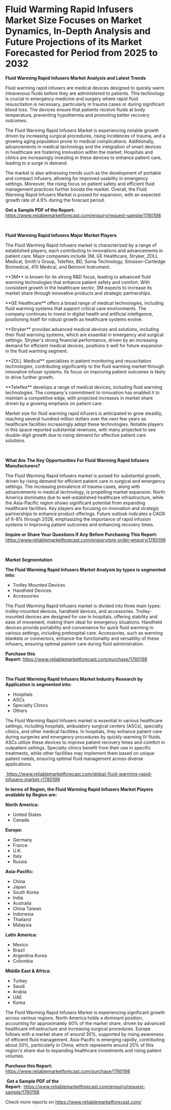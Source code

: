 <p><h1>Fluid Warming Rapid Infusers Market Size Focuses on Market Dynamics, In-Depth Analysis and Future Projections of its Market Forecasted for Period from 2025 to 2032</h1></p><p><strong>Fluid Warming Rapid Infusers Market Analysis and Latest Trends</strong></p>
<p><p>Fluid warming rapid infusers are medical devices designed to quickly warm intravenous fluids before they are administered to patients. This technology is crucial in emergency medicine and surgery where rapid fluid resuscitation is necessary, particularly in trauma cases or during significant blood loss. The devices ensure that patients receive fluids at body temperature, preventing hypothermia and promoting better recovery outcomes.</p><p>The Fluid Warming Rapid Infusers Market is experiencing notable growth driven by increasing surgical procedures, rising incidences of trauma, and a growing aging population prone to medical complications. Additionally, advancements in medical technology and the integration of smart devices in healthcare are fostering innovation within the market. Hospitals and clinics are increasingly investing in these devices to enhance patient care, leading to a surge in demand.</p><p>The market is also witnessing trends such as the development of portable and compact infusers, allowing for improved usability in emergency settings. Moreover, the rising focus on patient safety and efficient fluid management practices further boosts the market. Overall, the Fluid Warming Rapid Infusers Market is poised for expansion, with an expected growth rate of 4.9% during the forecast period.</p></p>
<p><strong>Get a Sample PDF of the Report:&nbsp;</strong> <a href="https://www.reliablemarketforecast.com/enquiry/request-sample/1780198?utm_campaign=3045&utm_medium=2&utm_source=Github&utm_content=ia&utm_term=25032025&utm_id=fluid-warming-rapid-infusers">https://www.reliablemarketforecast.com/enquiry/request-sample/1780198</a></p>
<p>&nbsp;</p>
<p><strong>Fluid Warming Rapid Infusers Major Market Players</strong></p>
<p><p>The Fluid Warming Rapid Infusers market is characterized by a range of established players, each contributing to innovations and advancements in patient care. Major companies include 3M, GE Healthcare, Stryker, ZOLL Medical, Smith's Group, Teleflex, BD, Soma Technology, Smisson-Cartledge Biomedical, 410 Medical, and Belmont Instrument.</p><p>**3M** is known for its strong R&D focus, leading to advanced fluid warming technologies that enhance patient safety and comfort. With consistent growth in the healthcare sector, 3M expects to increase its market share through innovative products and strategic partnerships.</p><p>**GE Healthcare** offers a broad range of medical technologies, including fluid warming systems that support critical care environments. The company continues to invest in digital health and artificial intelligence, positioning itself for robust growth as healthcare systems evolve.</p><p>**Stryker** provides advanced medical devices and solutions, including their fluid warming systems, which are essential in emergency and surgical settings. Stryker's strong financial performance, driven by an increasing demand for efficient medical devices, positions it well for future expansion in the fluid warming segment.</p><p>**ZOLL Medical** specializes in patient monitoring and resuscitation technologies, contributing significantly to the fluid warming market through innovative infuser systems. Its focus on improving patient outcomes is likely to drive further growth.</p><p>**Teleflex** develops a range of medical devices, including fluid warming technologies. The company's commitment to innovation has enabled it to maintain a competitive edge, with projected increases in market share driven by a growing emphasis on patient care.</p><p>Market size for fluid warming rapid infusers is anticipated to grow steadily, reaching several hundred million dollars over the next few years as healthcare facilities increasingly adopt these technologies. Notable players in this space reported substantial revenues, with many projected to see double-digit growth due to rising demand for effective patient care solutions.</p></p>
<p>&nbsp;</p>
<p><strong>What Are The Key Opportunities For Fluid Warming Rapid Infusers Manufacturers?</strong></p>
<p><p>The Fluid Warming Rapid Infusers market is poised for substantial growth, driven by rising demand for efficient patient care in surgical and emergency settings. The increasing prevalence of trauma cases, along with advancements in medical technology, is propelling market expansion. North America dominates due to well-established healthcare infrastructure, while the Asia-Pacific region shows significant potential from expanding healthcare facilities. Key players are focusing on innovation and strategic partnerships to enhance product offerings. Future outlook indicates a CAGR of 6-8% through 2028, emphasizing the importance of rapid infusion systems in improving patient outcomes and enhancing recovery times.</p></p>
<p><strong>Inquire or Share Your Questions If Any Before Purchasing This Report:</strong> <a href="https://www.reliablemarketforecast.com/enquiry/pre-order-enquiry/1780198?utm_campaign=3045&utm_medium=2&utm_source=Github&utm_content=ia&utm_term=25032025&utm_id=fluid-warming-rapid-infusers">https://www.reliablemarketforecast.com/enquiry/pre-order-enquiry/1780198</a></p>
<p>&nbsp;</p>
<p><strong>Market Segmentation</strong></p>
<p><strong>The Fluid Warming Rapid Infusers Market Analysis by types is segmented into:</strong></p>
<p><ul><li>Trolley Mounted Devices</li><li>Handheld Devices</li><li>Accessories</li></ul></p>
<p><p>The Fluid Warming Rapid Infusers market is divided into three main types: trolley-mounted devices, handheld devices, and accessories. Trolley-mounted devices are designed for use in hospitals, offering stability and ease of movement, making them ideal for emergency situations. Handheld devices provide portability and convenience for quick fluid warming in various settings, including prehospital care. Accessories, such as warming blankets or connectors, enhance the functionality and versatility of these infusers, ensuring optimal patient care during fluid administration.</p></p>
<p><strong>Purchase this Report:&nbsp;</strong><a href="https://www.reliablemarketforecast.com/purchase/1780198?utm_campaign=3045&utm_medium=2&utm_source=Github&utm_content=ia&utm_term=25032025&utm_id=fluid-warming-rapid-infusers">https://www.reliablemarketforecast.com/purchase/1780198</a></p>
<p>&nbsp;</p>
<p><strong>The Fluid Warming Rapid Infusers Market Industry Research by Application is segmented into:</strong></p>
<p><ul><li>Hospitals</li><li>ASCs</li><li>Specialty Clinics</li><li>Others</li></ul></p>
<p><p>The Fluid Warming Rapid Infusers market is essential in various healthcare settings, including hospitals, ambulatory surgical centers (ASCs), specialty clinics, and other medical facilities. In hospitals, they enhance patient care during surgeries and emergency procedures by quickly warming IV fluids. ASCs utilize these devices to improve patient recovery times and comfort in outpatient settings. Specialty clinics benefit from their use in specific treatments, while other facilities may implement them based on unique patient needs, ensuring optimal fluid management across diverse applications.</p></p>
<p><a href="https://www.reliablemarketforecast.com/global-fluid-warming-rapid-infusers-market-r1780198?utm_campaign=3045&utm_medium=2&utm_source=Github&utm_content=ia&utm_term=25032025&utm_id=fluid-warming-rapid-infusers">&nbsp;https://www.reliablemarketforecast.com/global-fluid-warming-rapid-infusers-market-r1780198</a></p>
<p><strong>In terms of Region, the Fluid Warming Rapid Infusers Market Players available by Region are:</strong></p>
<p>
    <p> <strong> North America: </strong>
        <ul>
            <li>United States</li>
            <li>Canada</li>
        </ul>
        </p> 
    <p> <strong> Europe: </strong>
        <ul>
            <li>Germany</li>
            <li>France</li>
            <li>U.K.</li>
            <li>Italy</li>
            <li>Russia</li>
        </ul>
        </p> 
    <p> <strong> Asia-Pacific: </strong>
        <ul>
            <li>China</li>
            <li>Japan</li>
            <li>South Korea</li>
            <li>India</li>
            <li>Australia</li>
            <li>China Taiwan</li>
            <li>Indonesia</li>
            <li>Thailand</li>
            <li>Malaysia</li>
        </ul>
        </p> 
    <p> <strong> Latin America: </strong>
        <ul>
            <li>Mexico</li>
            <li>Brazil</li>
            <li>Argentina Korea</li>
            <li>Colombia</li>
        </ul>
        </p> 
    <p> <strong> Middle East & Africa: </strong>
        <ul>
            <li>Turkey</li>
            <li>Saudi</li>
            <li>Arabia</li>
            <li>UAE</li>
            <li>Korea</li>
        </ul>
    </p>
    </p>
<p><p>The Fluid Warming Rapid Infusers Market is experiencing significant growth across various regions. North America holds a dominant position, accounting for approximately 40% of the market share, driven by advanced healthcare infrastructure and increasing surgical procedures. Europe follows with a market share of around 30%, supported by rising awareness of efficient fluid management. Asia-Pacific is emerging rapidly, contributing about 20%, particularly in China, which represents around 25% of this region's share due to expanding healthcare investments and rising patient volumes.</p></p>
<p><strong>Purchase this Report: </strong><a href="https://www.reliablemarketforecast.com/purchase/1780198?utm_campaign=3045&utm_medium=2&utm_source=Github&utm_content=ia&utm_term=25032025&utm_id=fluid-warming-rapid-infusers">https://www.reliablemarketforecast.com/purchase/1780198</a></p>
<p>&nbsp;<strong>Get a Sample PDF of the Report:&nbsp;&nbsp;</strong><a href="https://www.reliablemarketforecast.com/enquiry/request-sample/1780198?utm_campaign=3045&utm_medium=2&utm_source=Github&utm_content=ia&utm_term=25032025&utm_id=fluid-warming-rapid-infusers">https://www.reliablemarketforecast.com/enquiry/request-sample/1780198</a></p>
<p><strong></strong></p>
<p>Check more reports on <a href="https://www.reliablemarketforecast.com/?utm_campaign=3045&utm_medium=2&utm_source=Github&utm_content=ia&utm_term=25032025&utm_id=fluid-warming-rapid-infusers">https://www.reliablemarketforecast.com/</a></p>